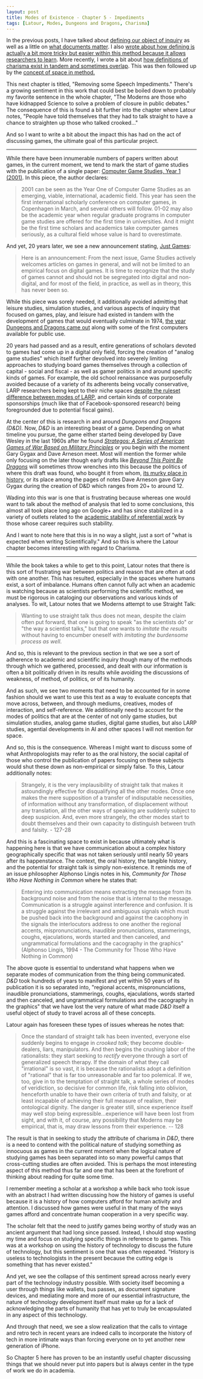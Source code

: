 ```yaml
---
layout: post
title: Modes of Existence - Chapter 5 - Impediments
tags: [Latour, Modes, Dungeons and Dragons, Charisma]
---
```


In the previous posts, I have talked about [defining our object of inquiry](https://nicklalone.com/2025/04/14/modes-defining-1) as well as a little on [what documents matter](https://nicklalone.com/2025/04/20/modes-docs-2). I also [wrote about how defining is actually a bit more tricky but easier within this method because it allows researchers to learn](https://nicklalone.com/2025/05/05/modes-learning). More recently, I wrote a bit about [how definitions of charisma exist in tandem and sometimes overlap](https://nicklalone.com/2025/05/30/modes-correspondence). This was then followed up by the [concept of space in method.](https://nicklalone.com/2025/06/21/making-room)

This next chapter is titled, "Removing some Speech Impediments." There's a growing sentiment in this work that could best be boiled down to probably my favorite sentence in the whole chapter, "The Moderns are those who have kidnapped Science to solve a problem of closure in public debates." The consequence of this is found a bit further into the chapter where Latour notes, "People have told themselves that they had to talk straight to have a chance to straighten up those who talked crooked..."

And so I want to write a bit about the impact this has had on the act of discussing games, the ultimate goal of this particular project.

---

While there have been innumerable numbers of papers written about games, in the current moment, we tend to mark the start of game studies with the publication of a single paper: [Computer Game Studies, Year 1 (2001)](https://www.gamestudies.org/0101/editorial.html). In this piece, the author declares: 

> 2001 can be seen as the Year One of Computer Game Studies as an emerging, viable, international, academic field. This year has seen the first international scholarly conference on computer games, in Copenhagen in March, and several others will follow. 01-02 may also be the academic year when regular graduate programs in computer game studies are offered for the first time in universities. And it might be the first time scholars and academics take computer games seriously, as a cultural field whose value is hard to overestimate.

And yet, 20 years later, we see a new announcement stating, [Just Games](https://gamestudies.org/2023/articles/justgames): 

> Here is an announcement: From the next issue, Game Studies actively welcomes articles on games in general, and will not be limited to an empirical focus on digital games. It is time to recognize that the study of games cannot and should not be segregated into digital and non-digital, and for most of the field, in practice, as well as in theory, this has never been so.

While this piece was sorely needed, it additionally avoided admitting that leisure studies, simulation studies, and various aspects of inquiry that focused on games, play, and leisure had existed in tandem with the development of games that would eventually culminate in 1974, [the year Dungeons and Dragons came out](https://time.graphics/line/266619) along with some of the first computers available for public use. 

20 years had passed and as a result, entire generations of scholars devoted to games had come up in a digital only field, forcing the creation of "analog game studies" which itself further devolved into severely limiting approaches to studying board games themselves through a collection of capital - social and fiscal - as well as gamer politics in and around specific kinds of games. For example, the old school renaissance was purposefully avoided because of a variety of its adherents being vocally conservative, LARP researchers being kept to their niche spaces [despite the ruleset difference between modes of LARP](https://www.dropbox.com/scl/fi/ize87xy4s28xh8u67vxda/We-Hold-These-Rules-to-Be-Self-Evident.pdf?rlkey=vpai6wqktfmntv0s1o2jyxft0&st=s1v45nua&dl=0), and certain kinds of corporate sponsorships (much like that of Facebook-sponsored research) being foregrounded due to potential fiscal gains). 

At the center of this is research in and around *Dungeons and Dragons (D&D).* Now, *D&D* is an interesting beast of a game. Depending on what timeline you pursue, the game either started being developed by Dave Wesley in the last 1960s after he found [*Strategos: A Series of American Games of War Based on Military Principles*](https://www.google.com/books/edition/Strategos/06tAAQAAMAAJ?hl=en&gbpv=0) or you begin with the moment Gary Gygax and Dave Arneson meet. Most will mention the former while only focusing on the later though early drafts like [*Beyond This Point Be Dragons*](https://www.dropbox.com/scl/fi/8uxv9naxvu25igmki82ub/BTPBD.pdf?rlkey=51b7o4oag72rr9eybdc8a6nhz&st=4zv9f6kd&dl=0) will sometimes throw wrenches into this because the politics of where this draft was found, who bought it from whom, [its murky place in history](https://boggswood.blogspot.com/2012/05/beyond-this-point-be-dragons-d.html), or its place among the pages of notes Dave Arneson gave Gary Gygax during the creation of D&D which ranges from 20+ to around 12. 

Wading into this war is one that is frustrating because whereas one would want to talk about the method of analysis that led to some conclusions, this almost all took place long ago on Google+ and has since stabilized in a variety of outlets related to the [academic stability of referential work](https://www.amazon.com/Elusive-Shift-Role-Playing-Identity-Histories/dp/0262044641) by those whose career requires such stability.

And I want to note here that this is in no way a slight, just a sort of "what is expected when writing Scientifically." And so this is where the Latour chapter becomes interesting with regard to Charisma. 

---

While the book takes a while to get to this point, Latour notes that there is this sort of frustrating war between politics and reason that are often at odd with one another. This has resulted, especially in the spaces where humans exist, a sort of imbalance. Humans often cannot fully act when an academic is watching because as scientists performing the scientific method, we must be rigorous in cataloging our observations and various kinds of analyses. To wit, Latour notes that we Moderns attempt to use Straight Talk:   

> Wanting to use straight talk thus does not mean, despite the claim often put forward, that one is going to speak "as the scientists do" or "the way a scientist talks," but that one wants to *imitate the results* without having to encumber oneself with *imitating the burdensome process as well*.

And so, this is relevant to the previous section in that we see a sort of adherence to academic and scientific inquiry though many of the methods through which we gathered, processed, and dealt with our information is often a bit politically driven in its results while avoiding the discussions of weakness, of method, of politics, or of its humanity. 

And as such, we see two moments that need to be accounted for in some fashion should we want to use this text as a way to evaluate concepts that move across, between, and through mediums, creatives, modes of interaction, and self-reference. We additionally need to account for the modes of politics that are at the center of not only game studies, but simulation studies, analog game studies, digital game studies, but also LARP studies, agential developments in AI and other spaces I will not mention for space. 

And so, this is the consequence. Whereas I might want to discuss some of what Anthropologists may refer to as the oral history, the social capital of those who control the publication of papers focusing on these subjects would shut these down as non-empirical or simply false. To this, Latour additionally notes: 

> Strangely, it is the very implausibility of straight talk that makes it astoundingly effective for disqualifying all the other modes. Once one makes the mere supposition of a transfer of indisputable necessities, of information without any transformation, of displacement without any translation, all the other ways of speaking are suddenly subject to deep suspicion. And, even more strangely, the other modes start to doubt themselves and their own capacity to distinguish between truth and falsity. - 127-28

And this is a fascinating space to exist in because ultimately what is happening here is that we have communication about a complex history geographically specific that was not taken seriously until nearly 50 years after its happenstance. The context, the oral history, the tangible history, and the potential for straight talk is simply non-existence. It reminds me of an issue philosopher Alphonso Lingis notes in his, *Community for Those Who Have Nothing in Common* where he states that: 

> Entering into communication means extracting the message from its background noise and from the noise that is internal to the message. Communication is a struggle against interference and confusion. It is a struggle against the irrelevant and ambiguous signals which must be pushed back into the background and against the cacophony in the signals the interlocutors address to one another the regional accents, mispronunciations, inaudible  pronunciations, stammerings, coughs, ejaculations, words started and then canceled, and ungrammatical formulations and the cacography in the graphics” (Alphonso Lingis, 1994 - The Community for Those Who Have Nothing in Common)

The above quote is essential to understand what happens when we separate modes of communication from the thing being communicated. *D&D* took hundreds of years to manifest and yet within 50 years of its publication it is so separated into, "regional accents, mispronunciations, inaudible  pronunciations, stammerings, coughs, ejaculations, words started and then canceled, and ungrammatical formulations and the cacography in the graphics" that we have lost the very nature of what made *D&D* itself a useful object of study to travel across all of these concepts. 

Latour again has foreseen these types of issues whereas he notes that: 

> Once the standard of straight talk has been invented, everyone else suddenly begins to engage in *crooked talk*; they become double-dealers, liars, manipulators. And then begins the crushing labor of the rationalists: they start seeking to *rectify* everyone through a sort of generalized speech therapy. If the domain of what they call "irrational" is so vast, it is because the rationalists adopt a definition of "rational" that is far too unreasonable and far too polemical. If we, too, give in to the temptation of straight talk, a whole series of modes of veridiction, so decisive for common life, risk falling into oblivion, henceforth unable to have their own criteria of truth and falsity, or at least incapable of achieving their full measure of realism, their ontological dignity. The danger is greater still, since experience itself may well stop being expressible...experience will have been lost from sight, and with it, of course, any possibility that Moderns may be empirical, that is, may draw lessons from their experience. -- 128

The result is that in seeking to study the attribute of charisma in *D&D*, there is a need to contend with the political nature of studying something as innocuous as games in the current moment when the logical nature of studying games has been separated into so many powerful camps that cross-cutting studies are often avoided. This is perhaps the most interesting aspect of this method thus far and one that has been at the forefront of thinking about reading for quite some time. 

I remember meeting a scholar at a workshop a while back who took issue with an abstract I had written discussing how the history of games is useful because it is a history of how computers afford for human activity and attention. I discussed how games were useful in that many of the ways games afford and concentrate human cooperation in a very specific way. 

The scholar felt that the need to justify games being worthy of study was an ancient argument that had long since passed. Instead, I should stop wasting my time and focus on studying specific things in reference to games. This was at a workshop on using the history of technology to discuss the future of technology, but this sentiment is one that was often repeated. "History is useless to technologists in the present because the cutting edge is something that has never existed." 

And yet, we see the collapse of this sentiment spread across nearly every part of the technology industry possible. With society itself becoming a user through things like wallets, bus passes, as document signature devices, and mediating more and more of our essential infrastructure, the nature of technology development itself must make up for a lack of acknowledging the parts of humanity that has yet to truly be encapsulated in any aspect of this technology. 

And through that need, we see a slow realization that the calls to vintage and retro tech in recent years are indeed calls to incorporate the history of tech in more intimate ways than forcing everyone on to yet another new generation of iPhone.

So Chapter 5 here has proven to be an instantly useful chapter discussing things that we should never put into papers but is always center in the type of work we do in academia. 